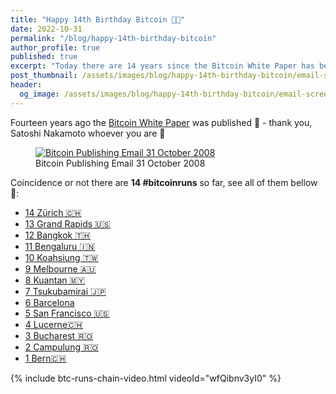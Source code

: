 ```yaml
---
title: "Happy 14th Birthday Bitcoin 🎉🙏"
date: 2022-10-31
permalink: "/blog/happy-14th-birthday-bitcoin"
author_profile: true
published: true
excerpt: "Today there are 14 years since the Bitcoin White Paper has been published. Coincidence or not we have 14 #bitcoinruns at this point in time 🙏"
post_thumbnail: /assets/images/blog/happy-14th-birthday-bitcoin/email-screenshot-31-october-2008-300x300.jpeg
header:
  og_image: /assets/images/blog/happy-14th-birthday-bitcoin/email-screenshot-31-october-2008.jpeg
---
```


Fourteen years ago the [Bitcoin White Paper](https://bitcoin.org/bitcoin.pdf) was published 🎉 - thank you, Satoshi Nakamoto whoever you are 🙏

<figure class="image">
  <a href="/assets/images/blog/happy-14th-birthday-bitcoin/email-screenshot-31-october-2008.jpeg">
    <img src="/assets/images/blog/happy-14th-birthday-bitcoin/email-screenshot-31-october-2008.png" alt="Bitcoin Publishing Email 31 October 2008">
  </a>
  <figcaption>Bitcoin Publishing Email 31 October 2008</figcaption>
</figure>

Coincidence or not there are **14 #bitcoinruns** so far, see all of them bellow 🙏:

- [14 Zürich 🇨🇭](/zuerich)
- [13 Grand Rapids️ 🇺🇸](/grand-rapids)
- [12 Bangkok️ 🇹🇭](/bangkok)
- [11 Bengaluru 🇮🇳](/bengaluru)
- [10 Koahsiung 🇹🇼](/kaohsiung)
- [9 Melbourne 🇦🇺](/melbourne)
- [8 Kuantan 🇲🇾](/kuantan)
- [7 Tsukubamirai 🇯🇵](/tsukubamirai)
- [6 Barcelona](/barcelona)
- [5 San Francisco 🇺🇸](/san-francisco)
- [4 Lucerne🇨🇭](/lucerne)
- [3 Bucharest 🇷🇴](/bucharest)
- [2 Campulung 🇷🇴](/campulung)
- [1 Bern🇨🇭](/bern)

{% include btc-runs-chain-video.html videoId="wfQibnv3yI0" %}